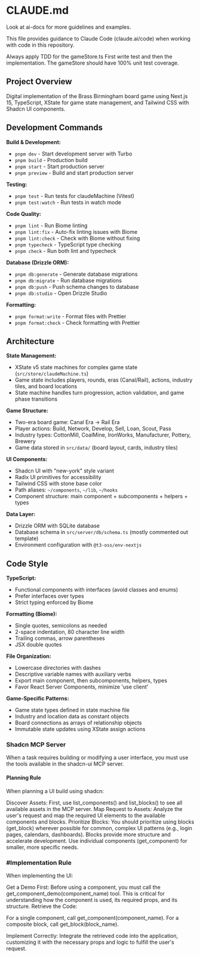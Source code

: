 # CLAUDE.md

Look at ai-docs for more guidelines and examples.

This file provides guidance to Claude Code (claude.ai/code) when working with code in this repository.

Always apply TDD for the gameStore.ts First write test and then the implementation. The gameStore should have 100% unit test coverage.

## Project Overview

Digital implementation of the Brass Birmingham board game using Next.js 15, TypeScript, XState for game state management, and Tailwind CSS with Shadcn UI components.

## Development Commands

**Build & Development:**
- `pnpm dev` - Start development server with Turbo
- `pnpm build` - Production build
- `pnpm start` - Start production server
- `pnpm preview` - Build and start production server

**Testing:**
- `pnpm test` - Run tests for claudeMachine (Vitest)
- `pnpm test:watch` - Run tests in watch mode

**Code Quality:**
- `pnpm lint` - Run Biome linting
- `pnpm lint:fix` - Auto-fix linting issues with Biome
- `pnpm lint:check` - Check with Biome without fixing
- `pnpm typecheck` - TypeScript type checking
- `pnpm check` - Run both lint and typecheck

**Database (Drizzle ORM):**
- `pnpm db:generate` - Generate database migrations
- `pnpm db:migrate` - Run database migrations
- `pnpm db:push` - Push schema changes to database
- `pnpm db:studio` - Open Drizzle Studio

**Formatting:**
- `pnpm format:write` - Format files with Prettier
- `pnpm format:check` - Check formatting with Prettier

## Architecture

**State Management:**
- XState v5 state machines for complex game state (`src/store/claudeMachine.ts`)
- Game state includes players, rounds, eras (Canal/Rail), actions, industry tiles, and board locations
- State machine handles turn progression, action validation, and game phase transitions

**Game Structure:**
- Two-era board game: Canal Era → Rail Era
- Player actions: Build, Network, Develop, Sell, Loan, Scout, Pass
- Industry types: CottonMill, CoalMine, IronWorks, Manufacturer, Pottery, Brewery
- Game data stored in `src/data/` (board layout, cards, industry tiles)

**UI Components:**
- Shadcn UI with "new-york" style variant
- Radix UI primitives for accessibility
- Tailwind CSS with stone base color
- Path aliases: `~/components`, `~/lib`, `~/hooks`
- Component structure: main component + subcomponents + helpers + types

**Data Layer:**
- Drizzle ORM with SQLite database
- Database schema in `src/server/db/schema.ts` (mostly commented out template)
- Environment configuration with `@t3-oss/env-nextjs`

## Code Style

**TypeScript:**
- Functional components with interfaces (avoid classes and enums)
- Prefer interfaces over types
- Strict typing enforced by Biome

**Formatting (Biome):**
- Single quotes, semicolons as needed
- 2-space indentation, 80 character line width
- Trailing commas, arrow parentheses
- JSX double quotes

**File Organization:**
- Lowercase directories with dashes
- Descriptive variable names with auxiliary verbs
- Export main component, then subcomponents, helpers, types
- Favor React Server Components, minimize 'use client'

**Game-Specific Patterns:**
- Game state types defined in state machine file
- Industry and location data as constant objects
- Board connections as arrays of relationship objects
- Immutable state updates using XState assign actions


### Shadcn MCP Server
When a task requires building or modifying a user interface, you must use the tools available in the shadcn-ui MCP server.

#### Planning Rule
When planning a UI build using shadcn:

Discover Assets: First, use list_components() and list_blocks() to see all available assets in the MCP server.
Map Request to Assets: Analyze the user's request and map the required UI elements to the available components and blocks.
Prioritize Blocks: You should prioritize using blocks (get_block) wherever possible for common, complex UI patterns (e.g., login pages, calendars, dashboards). Blocks provide more structure and accelerate development. Use individual components (get_component) for smaller, more specific needs.

### #Implementation Rule
When implementing the UI:

Get a Demo First: Before using a component, you must call the get_component_demo(component_name) tool. This is critical for understanding how the component is used, its required props, and its structure.
Retrieve the Code:

For a single component, call get_component(component_name).
For a composite block, call get_block(block_name).


Implement Correctly: Integrate the retrieved code into the application, customizing it with the necessary props and logic to fulfill the user's request.